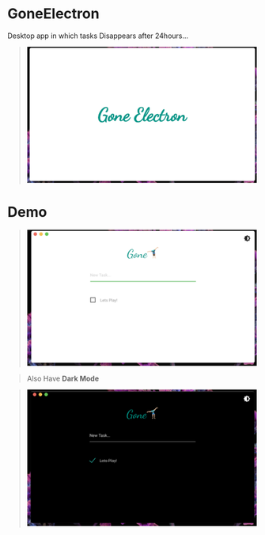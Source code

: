 # GoneElectron 
Desktop app in which tasks Disappears after 24hours...
> ![](static/splash.png)

# Demo

> ![](static/demo.png)

> Also Have **Dark Mode**

> ![](static/dark.png)